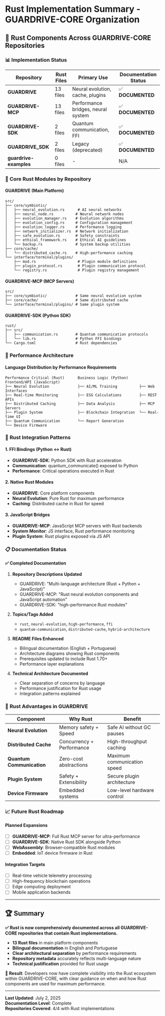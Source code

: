 # Rust Implementation Summary - GUARDRIVE-CORE Organization

## 🦀 **Rust Components Across GUARDRIVE-CORE Repositories**

### 📊 **Implementation Status**

| Repository | Rust Files | Primary Use | Documentation Status |
|------------|------------|-------------|---------------------|
| **GUARDRIVE** | 13 files | Neural evolution, cache, plugins | ✅ **DOCUMENTED** |
| **GUARDRIVE-MCP** | 13 files | Performance bridges, neural system | ✅ **DOCUMENTED** |
| **GUARDRIVE-SDK** | 2 files | Quantum communication, FFI | ✅ **DOCUMENTED** |
| **GUARDRIVE_SDK** | 2 files | Legacy (deprecated) | ✅ **DOCUMENTED** |
| **guardrive-examples** | 0 files | - | N/A |

### 🎯 **Core Rust Modules by Repository**

#### **GUARDRIVE (Main Platform)**
```
src/
├── core/symbiotic/
│   ├── neural_evolution.rs      # AI neural networks
│   ├── neural_node.rs          # Neural network nodes
│   ├── evolution_manager.rs    # Evolution algorithms
│   ├── evolution_config.rs     # Configuration management
│   ├── evolution_logger.rs     # Performance logging
│   ├── network_initializer.rs  # Network initialization
│   ├── safe_evolution.rs       # Safety constraints
│   ├── ethical_framework.rs    # Ethical AI guidelines
│   └── backup.rs               # System backup utilities
├── core/cache/
│   └── distributed_cache.rs    # High-performance caching
└── interface/terminal/plugins/
    ├── mod.rs                   # Plugin module definitions
    ├── plugin_protocol.rs       # Plugin communication protocol
    └── registry.rs              # Plugin registry management
```

#### **GUARDRIVE-MCP (MCP Servers)**
```
src/
├── core/symbiotic/             # Same neural evolution system
├── core/cache/                 # Same distributed cache
└── interface/terminal/plugins/ # Same plugin system
```

#### **GUARDRIVE-SDK (Python SDK)**
```
rust/
├── src/
│   ├── communication.rs        # Quantum communication protocols
│   └── lib.rs                  # Python FFI bindings
└── Cargo.toml                  # Rust dependencies
```

### 🚀 **Performance Architecture**

#### **Language Distribution by Performance Requirements**

```
Performance Critical (Rust)      Business Logic (Python)    Frontend/API (JavaScript)
├── Neural Evolution             ├── AI/ML Training          ├── Web Interfaces
├── Real-time Monitoring         ├── ESG Calculations        ├── REST APIs  
├── Distributed Caching          ├── Data Analysis           ├── MCP Servers
├── Plugin System                ├── Blockchain Integration  └── Real-time UI
├── Quantum Communication        └── Report Generation
└── Device Firmware
```

### 🔧 **Rust Integration Patterns**

#### **1. FFI Bindings (Python ↔ Rust)**
- **GUARDRIVE-SDK**: Python SDK with Rust acceleration
- **Communication**: quantum_communicate() exposed to Python
- **Performance**: Critical operations executed in Rust

#### **2. Native Rust Modules**
- **GUARDRIVE**: Core platform components
- **Neural Evolution**: Pure Rust for maximum performance
- **Caching**: Distributed cache in Rust for speed

#### **3. JavaScript Bridges**
- **GUARDRIVE-MCP**: JavaScript MCP servers with Rust backends
- **System Monitor**: JS interface, Rust performance monitoring
- **Plugin System**: Rust plugins exposed via JS API

### 📋 **Documentation Status**

#### ✅ **Completed Documentation**

1. **Repository Descriptions Updated**
   - GUARDRIVE: "Multi-language architecture (Rust + Python + JavaScript)"
   - GUARDRIVE-MCP: "Rust neural evolution components and JavaScript automation"
   - GUARDRIVE-SDK: "high-performance Rust modules"

2. **Topics/Tags Added**
   - `rust`, `neural-evolution`, `high-performance`, `ffi`
   - `quantum-communication`, `distributed-cache`, `hybrid-architecture`

3. **README Files Enhanced**
   - Bilingual documentation (English + Portuguese)
   - Architecture diagrams showing Rust components
   - Prerequisites updated to include Rust 1.70+
   - Performance layer explanations

4. **Technical Architecture Documented**
   - Clear separation of concerns by language
   - Performance justification for Rust usage
   - Integration patterns explained

### 🎯 **Rust Advantages in GUARDRIVE**

| Component | Why Rust | Benefit |
|-----------|----------|---------|
| **Neural Evolution** | Memory safety + Speed | Safe AI without GC pauses |
| **Distributed Cache** | Concurrency + Performance | High-throughput caching |
| **Quantum Communication** | Zero-cost abstractions | Maximum communication speed |
| **Plugin System** | Safety + Extensibility | Secure plugin architecture |
| **Device Firmware** | Embedded systems | Low-level hardware control |

### 📈 **Future Rust Roadmap**

#### **Planned Expansions**
- [ ] **GUARDRIVE-MCP**: Full Rust MCP server for ultra-performance
- [ ] **GUARDRIVE-SDK**: Native Rust SDK alongside Python
- [ ] **WebAssembly**: Browser-compatible Rust modules
- [ ] **Embedded**: IoT device firmware in Rust

#### **Integration Targets**
- [ ] Real-time vehicle telemetry processing
- [ ] High-frequency blockchain operations
- [ ] Edge computing deployment
- [ ] Mobile application backends

---

## 🏆 **Summary**

**✅ Rust is now comprehensively documented across all GUARDRIVE-CORE repositories that contain Rust implementations.**

- **13 Rust files** in main platform components
- **Bilingual documentation** in English and Portuguese
- **Clear architectural separation** by performance requirements
- **Repository metadata** accurately reflects multi-language nature
- **Technical justification** provided for Rust usage

**🎯 Result**: Developers now have complete visibility into the Rust ecosystem within GUARDRIVE-CORE, with clear guidance on when and how Rust components are used for maximum performance.

---

**Last Updated**: July 2, 2025  
**Documentation Level**: Complete  
**Repositories Covered**: 4/4 with Rust implementations

